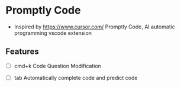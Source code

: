 # Promptly Code
* Inspired by https://www.cursor.com/
Promptly Code, AI automatic programming vscode extension

## Features

- [ ] cmd+k Code Question Modification
- [ ] tab Automatically complete code and predict code

